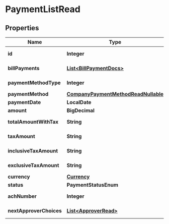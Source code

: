 

# PaymentListRead


## Properties

| Name | Type | Description | Notes |
|------------ | ------------- | ------------- | -------------|
|**id** | **Integer** |  |  [optional] [readonly] |
|**billPayments** | [**List&lt;BillPaymentDocs&gt;**](BillPaymentDocs.md) |  |  [optional] [readonly] |
|**paymentMethodType** | **Integer** |  |  [optional] [readonly] |
|**paymentMethod** | [**CompanyPaymentMethodReadNullable**](CompanyPaymentMethodReadNullable.md) |  |  |
|**paymentDate** | **LocalDate** |  |  [optional] |
|**amount** | **BigDecimal** |  |  [optional] |
|**totalAmountWithTax** | **String** |  |  [optional] [readonly] |
|**taxAmount** | **String** |  |  [optional] [readonly] |
|**inclusiveTaxAmount** | **String** |  |  [optional] [readonly] |
|**exclusiveTaxAmount** | **String** |  |  [optional] [readonly] |
|**currency** | [**Currency**](Currency.md) |  |  |
|**status** | **PaymentStatusEnum** |  |  [optional] |
|**achNumber** | **Integer** |  |  [optional] [readonly] |
|**nextApproverChoices** | [**List&lt;ApproverRead&gt;**](ApproverRead.md) |  |  [optional] [readonly] |



